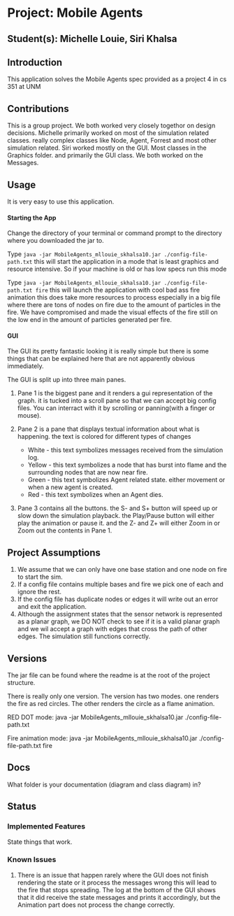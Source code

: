 # Project: Mobile Agents
## Student(s):  Michelle Louie, Siri Khalsa

## Introduction
This application solves the Mobile Agents spec provided as a project 4 in cs 351 at UNM

## Contributions
This is a group project. We both worked very closely togethor on design decisions. Michelle primarily worked on most of the simulation related classes.
really complex classes like Node, Agent, Forrest and most other simulation related. Siri worked mostly on the GUI. Most classes in the Graphics folder.
and primarily the GUI class. We both worked on the Messages.

## Usage

It is very easy to use this application.

#### Starting the App
Change the directory of your terminal or command prompt  to the directory where you downloaded the jar to.

Type `java -jar MobileAgents_mllouie_skhalsa10.jar ./config-file-path.txt` this will start
the application in a mode that is least graphics and resource intensive. So if your machine is old or has low specs run this mode

Type `java -jar MobileAgents_mllouie_skhalsa10.jar ./config-file-path.txt fire` this will launch the application with cool bad ass fire animation
this does take more resources to process especially in a big file where there are tons of nodes on fire due to the amount of particles in the fire. 
We have compromised and made the visual effects of the fire still on the low end in the amount of particles generated per fire.

#### GUI
The GUI its pretty fantastic looking  it is really simple but there is some things that can be explained here that are not apparently 
obvious immediately.

The GUI is split up into three main panes. 
1. Pane 1 is the biggest pane and it renders a gui representation of the graph. it is tucked into a scroll pane so that we can accept
big config files. You can interract with it by scrolling or panning(with a finger or mouse).
2. Pane 2 is a pane that displays textual information about what is happening. the text is colored for different types of changes

    - White - this text symbolizes messages received from the simulation log.
    - Yellow - this text symbolizes a node that has burst into flame and the surrounding nodes that are now near fire.
    - Green - this text symbolizes Agent related state. either movement or when a new agent is created.
    - Red - this text symbolizes when an Agent dies.
3. Pane 3 contains all the buttons. the S- and S+ button will speed up or slow down the simulation playback.
the Play/Pause button will either play the animation or pause it. and the Z- and Z+ will either Zoom in or Zoom out the contents in Pane 1.

## Project Assumptions
1. We assume that we can only have one base station and one node on fire to start the sim.
2. If a config file contains multiple bases and fire we pick one of each and ignore the rest.
3. If the config file has duplicate nodes or edges it will write out an error and exit the application.
4. Although the assignment states that the sensor network is represented as a planar graph, 
we DO NOT check to see if it is a valid planar graph and we wil accept a graph with edges that cross the path of 
other edges. The simulation still functions correctly.

## Versions 
The jar file can be found where the readme is at the root of the project structure.

There is really only one version. The version has two modes. one renders the fire as red circles.
The other renders the circle as a flame animation.

RED DOT mode:
java -jar MobileAgents_mllouie_skhalsa10.jar ./config-file-path.txt

Fire animation mode:
java -jar MobileAgents_mllouie_skhalsa10.jar ./config-file-path.txt fire


## Docs
What folder is your documentation (diagram and class diagram) in?

## Status
### Implemented Features
State things that work.

### Known Issues
1. There is an issue that happen rarely where the GUI does not finish rendering the state or it process the messages wrong
this will lead to the fire that stops spreading. The log at the bottom of the GUI shows that it did receive the state messages
and prints it accordingly, but the Animation part does not process the change correctly.

